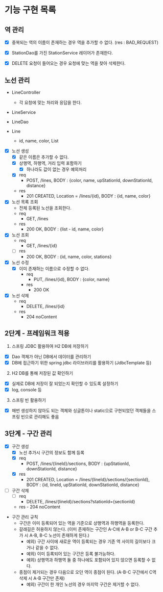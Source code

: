 # 기능 구현 목록

## 역 관리
- [x] 중복되는 역의 이름이 존재하는 경우 역을 추가할 수 없다. (res : BAD_REQUEST)
- [x] StationDao를 가진 StationService 레이어가 존재한다.
- [x] DELETE 요청이 들어오는 경우 요청에 맞는 역을 찾아 삭제한다.


## 노선 관리
- LineController
    - 각 요청에 맞는 처리와 응답을 한다.
- LineService

- LineDao

- Line
    - id, name, color, List<Station>

- [x] 노선 생성
    - [x] 같은 이름은 추가할 수 없다.
    - [x] 상행역, 하행역, 거리 입력 포함하기
        - [x] 하나라도 값이 없는 경우 예외처리
    - [x] req
        - POST, /lines, BODY : {color, name, upStationId, downStationId, distance}
    - res
        - 201 CREATED, Location = /lines/{id}, BODY : {id, name, color}
- [x] 노선 목록 조회
    - 전체 등록된 노선을 조회한다.
    - req
        - GET, /lines
    - res
        - 200 OK, BODY : {list - id, name, color}
- [x] 노선 조회
    - req
        - GET, /lines/{id}
    - [ ] res
        - 200 OK, BODY : {id, name, color, stations}
- [x] 노선 수정
    - [x] 이미 존재하는 이름으로 수정할 수 없다.
        - req
            - PUT, /lines/{id}, BODY : {color, name}
        - res
            - 200 OK
- [x] 노선 삭제
    - req
        - DELETE, /lines/{id}
    - res
        - 204 noContent


## 2단계 - 프레임워크 적용
1. 스프링 JDBC 활용하여 H2 DB에 저장하기
- [x] Dao 객체가 아닌 DB에서 데이터를 관리하기
- [x] DB에 접근하기 위한 spring jdbc 라이브러리를 활용하기 (JdbcTemplate 등)
2. H2 DB를 통해 저장된 값 확인하기
- [x] 실제로 DB에 저장이 잘 되었는지 확인할 수 있도록 설정하기
- [x] log, console 등
3. 스프링 빈 활용하기
- [x] 매번 생성하지 않아도 되는 객체와 싱글톤이나 static으로 구현되었던 객체들을 스프링 빈으로 관리해도 좋음


## 3단계 - 구간 관리
- [x] 구간 생성
    - [x] 노선 추가시 구간의 정보도 함께 등록
    - [x] req
        - POST, /lines/{lineId}/sections, BODY : {upStationId, downStationId, distance}
    - [x] res
        - 201 CREATED, Location = /lines/{lineId}/sections/{sectionId}, BODY : {id, lineId, upStationId, downStationId, distance}
- [ ] 구간 삭제
    - [ ] req
        - DELETE, /lines/{lineId}/sections?stationId={sectionId}
    - res
          - 204 noContent
- 구간 관리 규칙
    - 구간은 이미 등록되어 있는 역을 기준으로 상행역과 하행역을 등록한다.
    - 갈래길은 허용하지 않는다. (이미 존재하는 구간인 A-C에 A-B or B-C 구간 추가 시 A-B, B-C 노선이 존재하게 된다.)
        - 예외) 구간 사이에 새로운 역이 등록되는 경우 기존 역 사이의 길이보다 크거나 같을 수 없다.
        - 예외) 이미 등록되어 있는 구간은 등록 불가능하다.
        - 예외) 상행역과 하행역 둘 중 하나에도 포함되어 있지 않으면 등록할 수 없다.
    - 종점이 제거되는 경우 다음으로 오던 역이 종점이 된다. (A-B-C 구간에서 C역 삭제 시 A-B 구간만 존재)
        - 예외) 구간이 한 개인 노선의 경우 마지막 구간은 제거할 수 없다.
    


